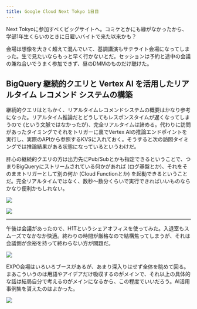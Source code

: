 ```yaml
---
title: Google Cloud Next Tokyo 1日目
---
```


Next Tokyoに参加すべくビッグサイトへ。コミケとかにも縁がなかったから、学部1年生くらいのときに日雇いバイトで来た以来かも？

会場は想像を大きく超えて混んでいて、基調講演もサテライト会場になってしまった。生で見たいならもっと早く行かないとだ。セッションは予約と途中の会議の兼ね合いでうまく参加できず、昼のDMMのものだけ聴けた。

## BigQuery 継続的クエリと Vertex AI を活用したリアルタイム レコメンド システムの構築

継続的クエリはともかく、リアルタイムレコメンドシステムの概要はかなり参考になった。リアルタイム推論だとどうしてもレスポンスタイムが遅くなってしまうので (という文脈ではなかったが)、完全リアルタイムは諦める。代わりに訪問があったタイミングでそれをトリガーに裏でVertex AIの推論エンドポイントを実行し、実際のAPIから参照するKVSに入れておく。そうすると次の訪問タイミングでは推論結果がある状態になっているというわけだ。

肝心の継続的クエリの方は出力先にPub/Subとかも指定できるということで、つまりBigQueryにストリームされている何かがあれば (ログ基盤とか)、それをそのままトリガーとして別の何か (Cloud Functionとか) を起動できるということだ。完全リアルタイムではなく、数秒〜数分くらいで実行できればいいものならかなり便利かもしれない。

![](https://photos.apkas.net/medium/202508/20250805-G3000610.webp)

![](https://photos.apkas.net/medium/202508/20250805-G3000615.webp)

---

午後は会議があったので、H1Tというシェアオフィスを使ってみた。入退室もスムーズでなかなか快適。終わりの時間が厳格なので結構焦ってしまうが、それは会議側が余裕を持って終わらない方が問題だ。

![](https://photos.apkas.net/medium/202508/20250805-G3000619.webp)

EXPO会場はいろいろブースがあるが、あまり深入りはせず全体を眺めて回る。まあこういうのは用語やアイデアだけ吸収するのがメインで、それ以上の具体的な話は結局自分で考えるのがメインになるから、この程度でいいだろう。AI活用事例集を貰えたのはよかった。

![](https://photos.apkas.net/medium/202508/20250805-G3000622.webp)
